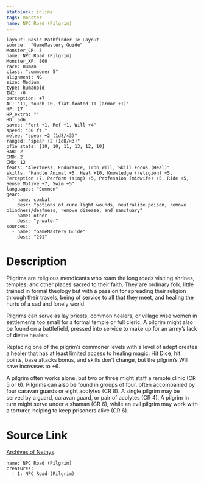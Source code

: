 ```yaml
---
statblock: inline
tags: monster
name: NPC Road (Pilgrim)
---
```

```statblock
layout: Basic Pathfinder 1e Layout
source:  "GameMastery Guide"
Monster_CR: 3
name: NPC Road (Pilgrim)
Monster_XP: 800
race: Human
class: "commoner 5"
alignment: NG
size: Medium
type: humanoid
INI: +0
perception: +7
AC: "11, touch 10, flat-footed 11 (armor +1)"
HP: 17
HP_extra: ""
HD: 5d6
saves: "Fort +1, Ref +1, Will +4"
speed: "30 ft."
melee: "spear +2 (1d8/×3)"
ranged: "spear +2 (1d8/×3)"
pf1e_stats: [10, 10, 11, 13, 12, 10]
BAB: 2
CMB: 2
CMD: 12
feats: "Alertness, Endurance, Iron Will, Skill Focus (Heal)"
skills: "Handle Animal +5, Heal +10, Knowledge (religion) +5, Perception +7, Perform (sing) +5, Profession (midwife) +5, Ride +5, Sense Motive +7, Swim +5"
languages: "Common"
gear:
  - name: combat
    desc: "potions of cure light wounds, neutralize poison, remove blindness/deafness, remove disease, and sanctuary"
  - name: other
    desc: "y water"
sources:
  - name: "GameMastery Guide"
    desc: "291"
```
# Description
Pilgrims are religious mendicants who roam the long roads visiting shrines, temples, and other places sacred to their faith. They are ordinary folk, little trained in formal theology but with a passion for spreading their religion through their travels, being of service to all that they meet, and healing the hurts of a sad and lonely world.

Pilgrims can serve as lay priests, common healers, or village wise women in settlements too small for a formal temple or full cleric. A pilgrim might also be found on a battlefield, pressed into service to make up for an army’s lack of divine healers.

Replacing one of the pilgrim’s commoner levels with a level of adept creates a healer that has at least limited access to healing magic. Hit Dice, hit points, base attacks bonus, and skills don’t change, but the pilgrim’s Will save increases to +6.

A pilgrim often works alone, but two or three might staff a remote clinic (CR 5 or 6). Pilgrims can also be found in groups of four, often accompanied by four caravan guards or eight acolytes (CR 8). A single pilgrim may be served by a guard, caravan guard, or pair of acolytes (CR 4). A pilgrim in turn might serve under a shaman (CR 6), while an evil pilgrim may work with a torturer, helping to keep prisoners alive (CR 6).
# Source Link
[Archives of Nethys](https://aonprd.com/NPCDisplay.aspx?ItemName=Road%20(Pilgrim))
```encounter-table
name: NPC Road (Pilgrim)
creatures:
  - 1: NPC Road (Pilgrim)
```
